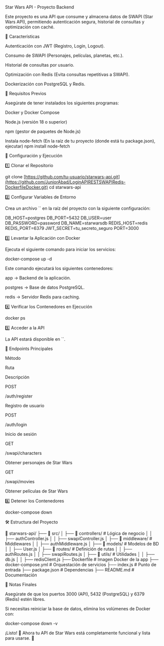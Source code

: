 Star Wars API - Proyecto Backend

Este proyecto es una API que consume y almacena datos de SWAPI (Star Wars API), permitiendo autenticación segura, historial de consultas y optimización con caché.

🚀 Características

Autenticación con JWT (Registro, Login, Logout).

Consumo de SWAPI (Personajes, películas, planetas, etc.).

Historial de consultas por usuario.

Optimización con Redis (Evita consultas repetitivas a SWAPI).

Dockerización con PostgreSQL y Redis.

📌 Requisitos Previos

Asegúrate de tener instalados los siguientes programas:

Docker y Docker Compose

Node.js (versión 18 o superior)

npm (gestor de paquetes de Node.js)

Instala node-fetch (En la raíz de tu proyecto (donde está tu package.json), ejecutar)
npm install node-fetch

🔧 Configuración y Ejecución

1️⃣ Clonar el Repositorio

  git clone [https://github.com/tu-usuario/starwars-api.git](https://github.com/JuniorAbad/LoginAPIRESTSWAPIRedis-DockerfileDocker.git)
  cd starwars-api

2️⃣ Configurar Variables de Entorno

Crea un archivo `` en la raíz del proyecto con la siguiente configuración:

DB_HOST=postgres
DB_PORT=5432
DB_USER=user
DB_PASSWORD=password
DB_NAME=starwarsdb
REDIS_HOST=redis
REDIS_PORT=6379
JWT_SECRET=tu_secreto_seguro
PORT=3000

3️⃣ Levantar la Aplicación con Docker

Ejecuta el siguiente comando para iniciar los servicios:

  docker-compose up -d

Este comando ejecutará los siguientes contenedores:

app → Backend de la aplicación.

postgres → Base de datos PostgreSQL.

redis → Servidor Redis para caching.

4️⃣ Verificar los Contenedores en Ejecución

  docker ps

5️⃣ Acceder a la API

La API estará disponible en ``.

📌 Endpoints Principales

Método

Ruta

Descripción

POST

/auth/register

Registro de usuario

POST

/auth/login

Inicio de sesión

GET

/swapi/characters

Obtener personajes de Star Wars

GET

/swapi/movies

Obtener películas de Star Wars

6️⃣ Detener los Contenedores

  docker-compose down

🛠 Estructura del Proyecto

📂 starwars-api/
├── 📂 src/
│   ├── 📂 controllers/        # Lógica de negocio
│   │   ├── authController.js
│   │   ├── swapiController.js
│   ├── 📂 middleware/         # Middlewares
│   │   ├── authMiddleware.js
│   ├── 📂 models/             # Modelos de BD
│   │   ├── User.js
│   ├── 📂 routes/             # Definición de rutas
│   │   ├── authRoutes.js
│   │   ├── swapiRoutes.js
│   ├── 📂 utils/              # Utilidades
│   │   ├── db.js
│   │   ├── redisClient.js
├── Dockerfile                 # Imagen Docker de la app
├── docker-compose.yml          # Orquestación de servicios
├── index.js                    # Punto de entrada
├── package.json                # Dependencias
├── README.md                   # Documentación

📝 Notas Finales

Asegúrate de que los puertos 3000 (API), 5432 (PostgreSQL) y 6379 (Redis) estén libres.

Si necesitas reiniciar la base de datos, elimina los volúmenes de Docker con:

docker-compose down -v

¡Listo! 🎉 Ahora tu API de Star Wars está completamente funcional y lista para usarse. 🚀

